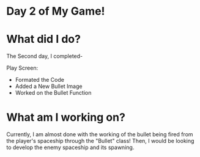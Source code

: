 # Day 2 of My Game!

# What did I do?

The Second day, I completed-

Play Screen:

* Formated the Code
* Added a New Bullet Image
* Worked on the Bullet Function

# What am I working on? 

Currently, I am almost done with the working of the bullet being fired from the player's spaceship through the "Bullet" class! Then, I would be looking to develop the enemy spaceship and its spawning.

